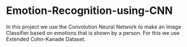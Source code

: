 # Emotion-Recognition-using-CNN
In this project we use the Convolution Neural Network to make an Image Classifier based on emotions that is shown by a person. For this we use Extended Cohn-Kanade Dataset.
